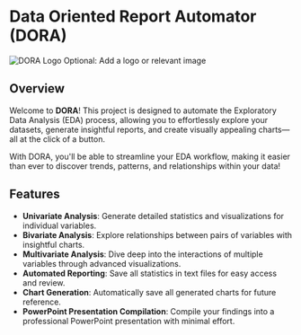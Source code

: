# Data Oriented Report Automator (DORA)

![DORA Logo](data/dora-logi.png) Optional: Add a logo or relevant image

## Overview

Welcome to **DORA**! This project is designed to automate the Exploratory Data Analysis (EDA) process, allowing you to effortlessly explore your datasets, generate insightful reports, and create visually appealing charts—all at the click of a button. 

With DORA, you'll be able to streamline your EDA workflow, making it easier than ever to discover trends, patterns, and relationships within your data!

## Features

- **Univariate Analysis**: Generate detailed statistics and visualizations for individual variables.
- **Bivariate Analysis**: Explore relationships between pairs of variables with insightful charts.
- **Multivariate Analysis**: Dive deep into the interactions of multiple variables through advanced visualizations.
- **Automated Reporting**: Save all statistics in text files for easy access and review.
- **Chart Generation**: Automatically save all generated charts for future reference.
- **PowerPoint Presentation Compilation**: Compile your findings into a professional PowerPoint presentation with minimal effort.
